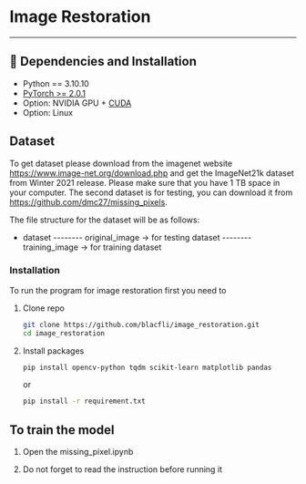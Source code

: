 # Image Restoration

---

## :wrench: Dependencies and Installation

- Python == 3.10.10
- [PyTorch >= 2.0.1](https://pytorch.org/)
- Option: NVIDIA GPU + [CUDA](https://developer.nvidia.com/cuda-downloads)
- Option: Linux

## Dataset
To get dataset please download from the imagenet website https://www.image-net.org/download.php and get the ImageNet21k dataset from Winter 2021 release. Please make sure that you have 1 TB space in your computer. The second dataset is for testing, you can download it from https://github.com/dmc27/missing_pixels.

The file structure for the dataset will be as follows:
- dataset
-------- original_image -> for testing dataset
-------- training_image -> for training dataset

### Installation

To run the program for image restoration first you need to

1. Clone repo

    ```bash
    git clone https://github.com/blacfli/image_restoration.git
    cd image_restoration
    ```

2. Install packages

    ```bash
    pip install opencv-python tqdm scikit-learn matplotlib pandas
    ```
    or
   ```bash
   pip install -r requirement.txt

## To train the model 

1. Open the missing_pixel.ipynb

2. Do not forget to read the instruction before running it

